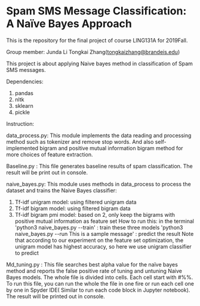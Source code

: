 # Spam SMS Message Classification: A Naïve Bayes Approach

This is the repository for the final project of course LING131A for 2019Fall.

Group member: 
Junda Li
Tongkai Zhang(tongkaizhang@brandeis.edu)

This project is about applying Naive bayes method in classification of Spam SMS messages.

Dependencies:
1. pandas
2. nltk
3. sklearn
4. pickle

Instruction:

data_process.py: This module implements the data reading and processing method such as tokenizer and remove stop words.
And also self-implemented bigram and positive mutual information bigram method for more choices of feature extraction.

Baseline.py : This file generates baseline results of spam classification. The result will be print out in console.

naive_bayes.py: This module uses methods in data_process to process the dataset and trains the Naive Bayes classifier:
1. Tf-idf unigram model: using filtered unigram data
2. Tf-idf bigram model: using filtered bigram data
3. Tf-idf bigram pmi model: based on 2, only keep the bigrams with positive mutual information as feature set
How to run this: in the terminal 
  'python3 naive_bayes.py --train' : train these three models
  'python3 naive_bayes.py --run This is a sample message' : predict the result
Note that according to our experiment on the feature set optimization, the unigram model has highest accuracy, so here we use unigram classifier to predict
  

Md_tuning.py : This file searches best alpha value for the naïve bayes method and reports the false positive rate of tuning and untuning Naive Bayes models. The whole file is divided into cells. Each cell start with #%%. To run this file, you can run the whole the file in one fire or run each cell one by one in Spyder IDE( Similar to run each code block in Jupyter notebook). The result will be printed out in console.

